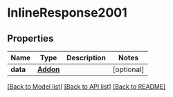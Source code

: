 # InlineResponse2001

## Properties
Name | Type | Description | Notes
------------ | ------------- | ------------- | -------------
**data** | [**Addon**](Addon.md) |  | [optional] 

[[Back to Model list]](../README.md#documentation-for-models) [[Back to API list]](../README.md#documentation-for-api-endpoints) [[Back to README]](../README.md)

